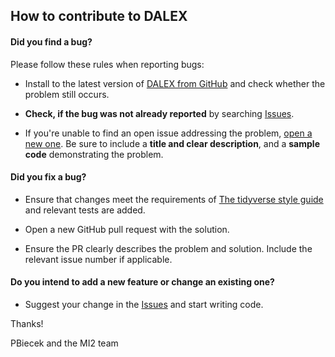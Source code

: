 ## How to contribute to DALEX

#### **Did you find a bug?**

Please follow these rules when reporting bugs:

* Install to the latest version of [DALEX from GitHub](https://github.com/pbiecek/DALEX) and check whether the problem still occurs.

* **Check, if the bug was not already reported** by searching [Issues](https://github.com/pbiecek/DALEX/issues).

* If you're unable to find an open issue addressing the problem, [open a new one](https://github.com/pbiecek/DALEX/issues/new). Be sure to include a **title and clear description**, and a **sample code** demonstrating the problem.


#### **Did you fix a bug?**

* Ensure that changes meet the requirements of [The tidyverse style guide](http://style.tidyverse.org) and relevant tests are added.

* Open a new GitHub pull request with the solution.

* Ensure the PR clearly describes the problem and solution. Include the relevant issue number if applicable.


#### **Do you intend to add a new feature or change an existing one?**

* Suggest your change in the [Issues](https://github.com/pbiecek/DALEX/issues) and start writing code.


Thanks!

PBiecek and the MI2 team
